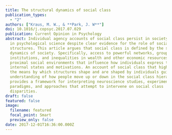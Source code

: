 ```yaml
---
title: The structural dynamics of social class
publication_types:
  - "2"
authors: ["Kraus, M. W., & **Park, J. W**"]
doi: 10.1016/j.copsyc.2017.07.029
publication: Current Opinion in Psychology
abstract: Individual agency accounts of social class persist in society and even
  in psychological science despite clear evidence for the role of social
  structures. This article argues that social class is defined by the structural
  dynamics of society. Specifically, access to powerful networks, groups, and
  institutions, and inequalities in wealth and other economic resources shape
  proximal social environments that influence how individuals express their
  internal states and motivations. An account of social class that highlights
  the means by which structures shape and are shaped by individuals guides our
  understanding of how people move up or down in the social class hierarchy, and
  provides a framework for interpreting neuroscience studies, experimental
  paradigms, and approaches that attempt to intervene on social class
  disparities.
draft: false
featured: false
image:
  filename: featured
  focal_point: Smart
  preview_only: false
date: 2017-12-01T16:36:00.000Z
---
```

